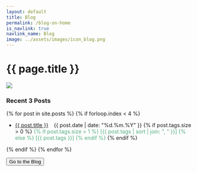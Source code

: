 ```yaml
---
layout: default
title: Blog
permalink: /blog-on-home
is_navlink: true
navlink_name: Blog
image: ../assets/images/icon_blog.png
---
```


# {{ page.title }}

<img src="{{ page.image }}" class="blog_image">

### Recent 3 Posts
{% for post in site.posts %}
{% if forloop.index < 4 %}
<ul>
    <li> <a href="{{ post.url }}">{{ post.title }}</a> &ensp; {{ post.date | date: "%d.%m.%Y" }}
        {% if post.tags.size > 0 %}
            <span class="post_tags" style="color: #53ac80">
                {% if post.tags.size > 1 %}
                    [{{ post.tags | sort | join: ", " }}]
                {% else %}
                    [{{ post.tags }}]
                {% endif %}
            </span>
        {% endif %}
    </li>
</ul>
{% endif %}
{% endfor %}

<button class="default_button" id="blogPageButton">Go to the Blog</button>
